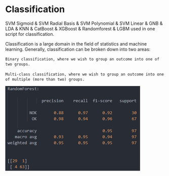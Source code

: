 # Classification

SVM Sigmoid &amp;  SVM Radial Basis &amp; SVM Polynomial &amp; SVM Linear &amp; GNB &amp; LDA &amp; KNN &amp; CatBoost &amp; XGBoost &amp; Randomforest &amp; LGBM used in one script for classification.

Classification is a large domain in the field of statistics and machine learning. Generally, classification can be broken down into two areas:

    Binary classification, where we wish to group an outcome into one of two groups.

    Multi-class classification, where we wish to group an outcome into one of multiple (more than two) groups.

![](images/Classification_result.png)
